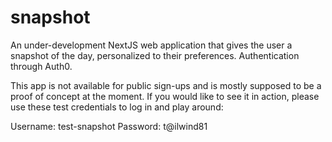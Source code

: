 # snapshot

An under-development NextJS web application that gives the user a snapshot of the day, personalized to their preferences.
Authentication through Auth0.

This app is not available for public sign-ups and is mostly supposed to be a proof of concept at the moment. If you would like to see it in action, please use these test credentials to log in and play around:

Username: test-snapshot
Password: t@ilwind81

